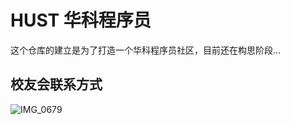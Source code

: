 # HUST 华科程序员

这个仓库的建立是为了打造一个华科程序员社区，目前还在构思阶段...

## 校友会联系方式

![IMG_0679](https://user-images.githubusercontent.com/13344830/231624213-70920803-c5cc-4a81-8765-8c9eb3c62896.JPG)
